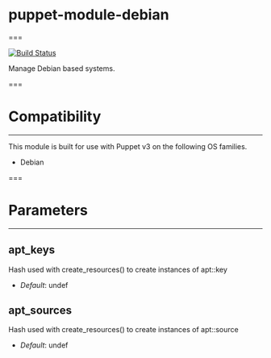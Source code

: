 # puppet-module-debian
===

[![Build Status](https://travis-ci.org/ghoneycutt/puppet-module-debian.png?branch=master)](https://travis-ci.org/ghoneycutt/puppet-module-debian)

Manage Debian based systems.

===

# Compatibility
---------------
This module is built for use with Puppet v3 on the following OS families.

* Debian

===

# Parameters
------------

apt_keys
--------
Hash used with create_resources() to create instances of apt::key

- *Default*: undef

apt_sources
-----------
Hash used with create_resources() to create instances of apt::source

- *Default*: undef
